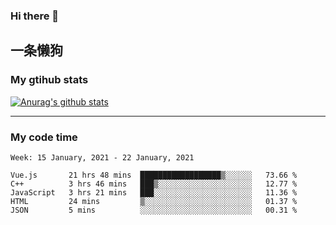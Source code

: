 ### Hi there 👋

## 一条懒狗
<!--
**kiss-me-quickly/kiss-me-quickly** is a ✨ _special_ ✨ repository because its `README.md` (this file) appears on your GitHub profile.

Here are some ideas to get you started:

- 🔭 I’m currently working on ...
- 🌱 I’m currently learning ...
- 👯 I’m looking to collaborate on ...
- 🤔 I’m looking for help with ...
- 💬 Ask me about ...
- 📫 How to reach me: ...
- 😄 Pronouns: ...
- ⚡ Fun fact: ...
-->


### My gtihub stats

[![Anurag's github stats](https://github-readme-stats.vercel.app/api?username=kiss-me-quickly)](https://github.com/anuraghazra/github-readme-stats)

***

### My code time

<!--START_SECTION:waka-->
```text
Week: 15 January, 2021 - 22 January, 2021

Vue.js       21 hrs 48 mins  ██████████████████▒░░░░░░   73.66 % 
C++          3 hrs 46 mins   ███▒░░░░░░░░░░░░░░░░░░░░░   12.77 % 
JavaScript   3 hrs 21 mins   ███░░░░░░░░░░░░░░░░░░░░░░   11.36 % 
HTML         24 mins         ▒░░░░░░░░░░░░░░░░░░░░░░░░   01.37 % 
JSON         5 mins          ░░░░░░░░░░░░░░░░░░░░░░░░░   00.31 % 
```
<!--END_SECTION:waka-->
